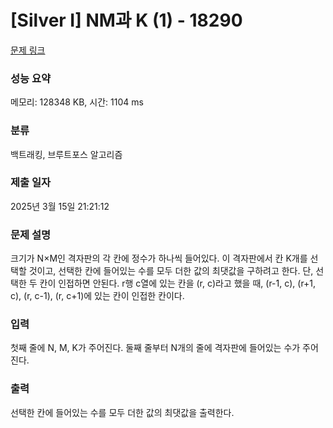 # [Silver I] NM과 K (1) - 18290 

[문제 링크](https://www.acmicpc.net/problem/18290) 

### 성능 요약

메모리: 128348 KB, 시간: 1104 ms

### 분류

백트래킹, 브루트포스 알고리즘

### 제출 일자

2025년 3월 15일 21:21:12

### 문제 설명

<p>크기가 N×M인 격자판의 각 칸에 정수가 하나씩 들어있다. 이 격자판에서 칸 K개를 선택할 것이고, 선택한 칸에 들어있는 수를 모두 더한 값의 최댓값을 구하려고 한다. 단, 선택한 두 칸이 인접하면 안된다. r행 c열에 있는 칸을 (r, c)라고 했을 때, (r-1, c), (r+1, c), (r, c-1), (r, c+1)에 있는 칸이 인접한 칸이다.</p>

### 입력 

 <p>첫째 줄에 N, M, K가 주어진다. 둘째 줄부터 N개의 줄에 격자판에 들어있는 수가 주어진다.</p>

### 출력 

 <p>선택한 칸에 들어있는 수를 모두 더한 값의 최댓값을 출력한다.</p>

